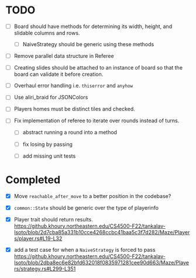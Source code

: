 # TODO

- [ ] Board should have methods for determining its width, height, and slidable
    columns and rows. 
  - [ ] NaiveStrategy should be generic using these methods
 
- [ ] Remove parallel data structure in Referee

- [ ] Creating slides should be attached to an instance of board so that the
    board can validate it before creation.

- [ ] Overhaul error handling i.e. `thiserror` and `anyhow`

- [ ] Use aliri_braid for JSONColors

- [ ] Players homes must be distinct tiles and checked.

- [ ] Fix implementation of referee to iterate over rounds instead of turns.
  - [ ] abstract running a round into a method
  - [ ] fix losing by passing
  - [ ] add missing unit tests



# Completed
- [X] Move `reachable_after_move` to a better position in the codebase?   
- [X] `common::State` should be generic over the type of playerinfo  
- [x] Player trait should return results. 
  https://github.khoury.northeastern.edu/CS4500-F22/tankalav-lsoto/blob/2d7cba85a331b10cce4268ccbc41baa5c3f7d282/Maze/Players/player.rs#L19-L32
- [X] add a test case for when a `NaiveStrategy` is forced to pass
  https://github.khoury.northeastern.edu/CS4500-F22/tankalav-lsoto/blob/2dba8ec6e82bfd632018f0835971281cee90d663/Maze/Players/strategy.rs#L299-L351


